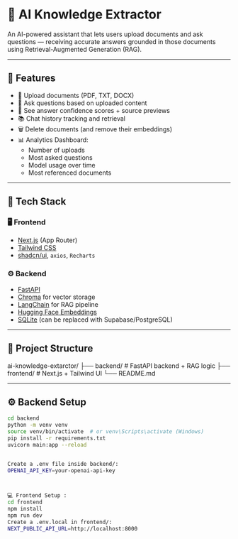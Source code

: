 # 🧠 AI Knowledge Extractor

An AI-powered assistant that lets users upload documents and ask questions — receiving accurate answers grounded in those documents using Retrieval-Augmented Generation (RAG).

---

## 🚀 Features

- 📄 Upload documents (PDF, TXT, DOCX)
- 💬 Ask questions based on uploaded content
- 🧠 See answer confidence scores + source previews
- 📚 Chat history tracking and retrieval
- 🗑️ Delete documents (and remove their embeddings)
- 📊 Analytics Dashboard:
  - Number of uploads
  - Most asked questions
  - Model usage over time
  - Most referenced documents

---

## 🧱 Tech Stack

### 🖥 Frontend
- [Next.js](https://nextjs.org/) (App Router)
- [Tailwind CSS](https://tailwindcss.com/)
- [shadcn/ui](https://ui.shadcn.com/), `axios`, `Recharts`

### ⚙️ Backend
- [FastAPI](https://fastapi.tiangolo.com/)
- [Chroma](https://www.trychroma.com/) for vector storage
- [LangChain](https://www.langchain.com/) for RAG pipeline
- [Hugging Face Embeddings](https://huggingface.co/sentence-transformers/all-MiniLM-L6-v2)
- [SQLite](https://www.sqlite.org/) (can be replaced with Supabase/PostgreSQL)

---

## 📁 Project Structure

ai-knowledge-extarctor/
├── backend/ # FastAPI backend + RAG logic
├── frontend/ # Next.js + Tailwind UI
└── README.md

---

## ⚙️ Backend Setup

```bash
cd backend
python -m venv venv
source venv/bin/activate  # or venv\Scripts\activate (Windows)
pip install -r requirements.txt
uvicorn main:app --reload


Create a .env file inside backend/:
OPENAI_API_KEY=your-openai-api-key



💻 Frontend Setup :
cd frontend
npm install
npm run dev
Create a .env.local in frontend/:
NEXT_PUBLIC_API_URL=http://localhost:8000




